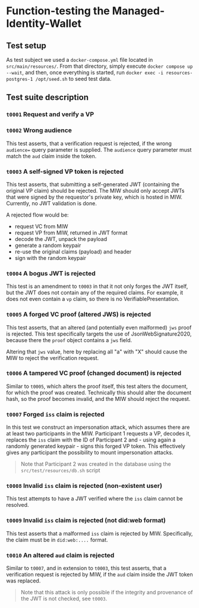 # Function-testing the Managed-Identity-Wallet

## Test setup

As test subject we used a `docker-compose.yml` file located in `src/main/resources/`. From that directory, simply
execute `docker compose up --wait`, and then, once everything is started,
run `docker exec -i resources-postgres-1 /opt/seed.sh` to seed test data.

## Test suite description

### `t0001` Request and verify a VP

### `t0002` Wrong audience

This test asserts, that a verification request is rejected, if the wrong `audience=` query parameter is supplied.
The `audience` query parameter must match the `aud` claim inside the token.

### `t0003` A self-signed VP token is rejected

This test asserts, that submitting a self-generated JWT (containing the original VP claim) should be rejected. The MIW
should only accept JWTs that were signed by the requestor's private key, which is hosted in MIW. Currently, no JWT
validation is done.

A rejected flow would be:

- request VC from MIW
- request VP from MIW, returned in JWT format
- decode the JWT, unpack the payload
- generate a random keypair
- re-use the original claims (payload) and header
- sign with the random keypair

### `t0004` A bogus JWT is rejected

This test is an amendment to `t0003` in that it not only forges the JWT itself, but the JWT does not contain any of the
required claims. For example, it does not even contain a `vp` claim, so there is no VerifiablePresentation.

### `t0005` A forged VC proof (altered JWS) is rejected

This test asserts, that an altered (and potentially even malformed) `jws` proof is rejected. This test specifically
targets the use of JsonWebSignature2020, because there the `proof` object contains a `jws` field.

Altering that `jws` value, here by replacing all "a" with "X" should cause the MIW to reject the verification request.

### `t0006` A tampered VC proof (changed document) is rejected

Similar to `t0005`, which alters the proof itself, this test alters the document, for which the proof was created.
Technically this should alter the document hash, so the proof becomes invalid, and the MIW should reject the request.

### `t0007` Forged `iss` claim is rejected

In this test we construct an impersonation attack, which assumes there are at least two participants in the MIW.
Participant 1 requests a VP, decodes it, replaces the `iss` claim with the ID of Participant 2 and - using again a
randomly generated keypair - signs this forged VP token. This effectively gives any participant the possibility to mount
impersonation attacks.

> Note that Participant 2 was created in the database using the `src/test/resources/db.sh` script

### `t0008` Invalid `iss` claim is rejected (non-existent user)

This test attempts to have a JWT verified where the `iss` claim cannot be resolved.

### `t0009` Invalid `iss` claim is rejected (not did:web format)

This test asserts that a malformed `iss` claim is rejected by MIW. Specifically, the claim must be in `did:web:....`
format.

### `t0010` An altered `aud` claim is rejected

Similar to `t0007`, and in extension to `t0003`, this test asserts, that a verification request is rejected by MIW, if
the `aud` claim inside the JWT token was replaced.
> Note that this attack is only possible if the integrity and provenance of the JWT is not checked, see `t0003`.
